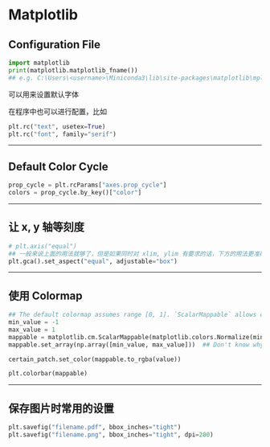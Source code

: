 # Matplotlib

## Configuration File

```python
import matplotlib
print(matplotlib.matplotlib_fname())
## e.g. C:\Users\<username>\Miniconda3\lib\site-packages\matplotlib\mpl-data\matplotlibrc
```

可以用来设置默认字体

在程序中也可以进行配置，比如

```python
plt.rc("text", usetex=True)
plt.rc("font", family="serif")
```

---

## Default Color Cycle

```python
prop_cycle = plt.rcParams["axes.prop_cycle"]
colors = prop_cycle.by_key()["color"]
```

---

## 让 x, y 轴等刻度

```python
# plt.axis("equal")
## 一般来说上面的用法就够了，但是如果同时对 xlim, ylim 有要求的话，下方的用法更准确
plt.gca().set_aspect("equal", adjustable="box")
```

---

## 使用 Colormap

```python
## The default colormap assumes range [0, 1]. `ScalarMappable` allows custom range.
min_value = -1
max_value = 1
mappable = matplotlib.cm.ScalarMappable(matplotlib.colors.Normalize(min_value, max_value), "bwr")
mappable.set_array(np.array([min_value, max_value]))  ## Don't know why but `set_array` is needed

certain_patch.set_color(mappable.to_rgba(value))

plt.colorbar(mappable)
```

---

## 保存图片时常用的设置

```python
plt.savefig("filename.pdf", bbox_inches="tight")
plt.savefig("filename.png", bbox_inches="tight", dpi=200)
```
